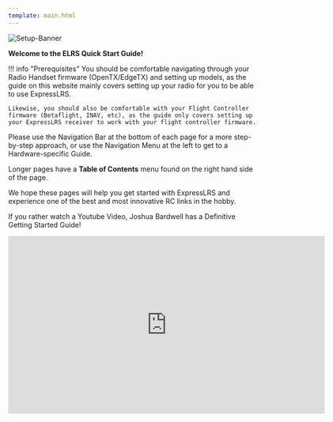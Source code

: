 ```yaml
---
template: main.html
---
```


![Setup-Banner](https://raw.githubusercontent.com/ExpressLRS/ExpressLRS-hardware/master/img/quick-start.png)

**Welcome to the ELRS Quick Start Guide!**

!!! info "Prerequisites"
    You should be comfortable navigating through your Radio Handset firmware (OpenTX/EdgeTX) and setting up models, as the guide on this website mainly covers setting up your radio for you to be able to use ExpressLRS.
    
    Likewise, you should also be comfortable with your Flight Controller firmware (Betaflight, INAV, etc), as the guide only covers setting up your ExpressLRS receiver to work with your flight controller firmware.

Please use the Navigation Bar at the bottom of each page for a more step-by-step approach, or use the Navigation Menu at the left to get to a Hardware-specific Guide.

Longer pages have a **Table of Contents** menu found on the right hand side of the page.

We hope these pages will help you get started with ExpressLRS and experience one of the best and most innovative RC links in the hobby.

If you rather watch a Youtube Video, Joshua Bardwell has a Definitive Getting Started Guide!

<iframe width="640" height="360" src="https://www.youtube.com/embed/J3Hg2f7RL1A" title="YouTube video player" frameborder="0" allow="accelerometer; autoplay; clipboard-write; encrypted-media; gyroscope; picture-in-picture" allowfullscreen></iframe>
